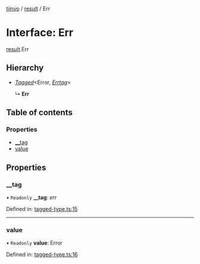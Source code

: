 [tiinvo](../README.md) / [result](../modules/result.md) / Err

# Interface: Err

[result](../modules/result.md).Err

## Hierarchy

* [*Tagged*](../README.md#tagged)<Error, [*Errtag*](../modules/result.md#errtag)\>

  ↳ **Err**

## Table of contents

### Properties

- [\_\_tag](result.err.md#__tag)
- [value](result.err.md#value)

## Properties

### \_\_tag

• `Readonly` **\_\_tag**: *err*

Defined in: [tagged-type.ts:15](https://github.com/OctoD/tiinvo/blob/0105242/src/tagged-type.ts#L15)

___

### value

• `Readonly` **value**: Error

Defined in: [tagged-type.ts:16](https://github.com/OctoD/tiinvo/blob/0105242/src/tagged-type.ts#L16)
